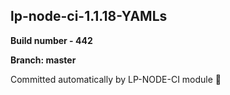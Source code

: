 ## lp-node-ci-1.1.18-YAMLs

**Build number - 442**

**Branch: master**

 Committed automatically by LP-NODE-CI module :rocket: